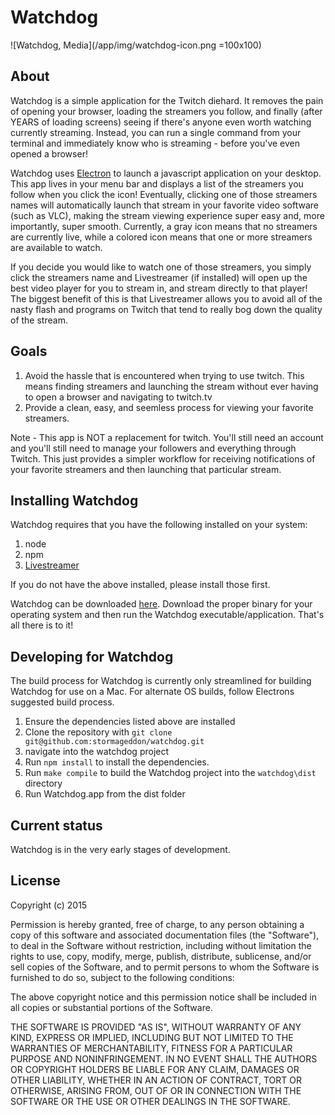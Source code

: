 # Watchdog

![Watchdog, Media](/app/img/watchdog-icon.png =100x100)

## About
Watchdog is a simple application for the Twitch diehard. It removes the pain of opening your browser, loading the streamers you follow, and finally (after YEARS of loading screens) seeing if there's anyone even worth watching currently streaming. Instead, you can run a single command from your terminal and immediately know who is streaming - before you've even opened a browser!

Watchdog uses [Electron](https://github.com/atom/electron) to launch a javascript application on your desktop. This app lives in your menu bar and displays a list of the streamers you follow when you click the icon! Eventually, clicking one of those streamers names will automatically launch that stream in your favorite video software (such as VLC), making the stream viewing experience super easy and, more importantly, super smooth. Currently, a gray icon means that no streamers are currently live, while a colored icon means that one or more streamers are available to watch.

If you decide you would like to watch one of those streamers, you simply click the streamers name and Livestreamer (if installed) will open up the best video player for you to stream in, and stream directly to that player! The biggest benefit of this is that Livestreamer allows you to avoid all of the nasty flash and programs on Twitch that tend to really bog down the quality of the stream.

## Goals
1. Avoid the hassle that is encountered when trying to use twitch. This means finding streamers and launching the stream without ever having to open a browser and navigating to twitch.tv
2. Provide a clean, easy, and seemless process for viewing your favorite streamers.

Note - This app is NOT a replacement for twitch. You'll still need an account and you'll still need to manage your followers and everything through Twitch. This just provides a simpler workflow for receiving notifications of your favorite streamers and then launching that particular stream.

## Installing Watchdog
Watchdog requires that you have the following installed on your system:

1. node
2. npm
3. [Livestreamer](https://github.com/chrippa/livestreamer)

If you do not have the above installed, please install those first.

Watchdog can be downloaded [here](http://stormageddon.github.io). Download the proper binary for your operating system and then run the Watchdog executable/application. That's all there is to it!

## Developing for Watchdog
The build process for Watchdog is currently only streamlined for building Watchdog for use on a Mac. For alternate OS builds, follow Electrons suggested build process.

1. Ensure the dependencies listed above are installed
2. Clone the repository with `git clone git@github.com:stormageddon/watchdog.git`
3. navigate into the watchdog project
4. Run `npm install` to install the dependencies.
5. Run `make compile` to build the Watchdog project into the `watchdog\dist` directory
6. Run Watchdog.app from the dist folder

## Current status
Watchdog is in the very early stages of development.

## License
Copyright (c) 2015

Permission is hereby granted, free of charge, to any person obtaining a copy of this software and associated documentation files (the "Software"), to deal in the Software without restriction, including without limitation the rights to use, copy, modify, merge, publish, distribute, sublicense, and/or sell copies of the Software, and to permit persons to whom the Software is furnished to do so, subject to the following conditions:

The above copyright notice and this permission notice shall be included in all copies or substantial portions of the Software.

THE SOFTWARE IS PROVIDED "AS IS", WITHOUT WARRANTY OF ANY KIND, EXPRESS OR IMPLIED, INCLUDING BUT NOT LIMITED TO THE WARRANTIES OF MERCHANTABILITY, FITNESS FOR A PARTICULAR PURPOSE AND NONINFRINGEMENT. IN NO EVENT SHALL THE AUTHORS OR COPYRIGHT HOLDERS BE LIABLE FOR ANY CLAIM, DAMAGES OR OTHER LIABILITY, WHETHER IN AN ACTION OF CONTRACT, TORT OR OTHERWISE, ARISING FROM, OUT OF OR IN CONNECTION WITH THE SOFTWARE OR THE USE OR OTHER DEALINGS IN THE SOFTWARE.
